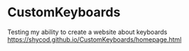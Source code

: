 # CustomKeyboards
Testing my ability to create a website about keyboards
https://shycod.github.io/CustomKeyboards/homepage.html



